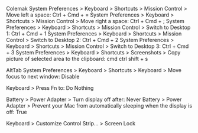 


Colemak
    System Preferences > Keyboard > Shortcuts > Mission Control > Move left a space: Ctrl + Cmd + =
    System Preferences > Keyboard > Shortcuts > Mission Control > Move right a space: Ctrl + Cmd + ;
    System Preferences > Keyboard > Shortcuts > Mission Control > Switch to Desktop 1: Ctrl + Cmd + 1
    System Preferences > Keyboard > Shortcuts > Mission Control > Switch to Desktop 2: Ctrl + Cmd + 2
    System Preferences > Keyboard > Shortcuts > Mission Control > Switch to Desktop 3: Ctrl + Cmd + 3
    System Preferences > Keyboard > Shortcuts > Screenshots > Copy picture of selected area to the clipboard: cmd ctrl shift + s



AltTab
    System Preferences > Keyboard > Shortcuts > Keyboard > Move focus to next window: Disable




Keyboard > Press Fn to: Do Nothing


Battery > Power Adapter > Turn display off after: Never
Battery > Power Adapter > Prevent your Mac from automatically sleeping when the display is off: True



Keyboard > Customize Control Strip... > Screen Lock



